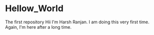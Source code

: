 # Hellow_World
The first repository
  Hii I'm Harsh Ranjan. I am doing this very first time. 
Again, I'm here after a long time.
